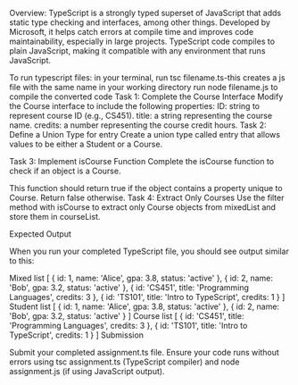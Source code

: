 Overview: TypeScript is a strongly typed superset of JavaScript that adds static type checking and interfaces, among other things. Developed by Microsoft, it helps catch errors at compile time and improves code maintainability, especially in large projects. TypeScript code compiles to plain JavaScript, making it compatible with any environment that runs JavaScript.

To run typescript files:
in your terminal, run tsc filename.ts-this creates a js file with the same name in your working directory
run node filename.js to compile the converted code 
Task 1: Complete the Course Interface
Modify the Course interface to include the following properties:
        ID: string to represent course ID (e.g., CS451).
        title: a string representing the course name.
        credits: a number representing the course credit hours.
Task 2: Define a Union Type for entry
        Create a union type called entry that allows values to be either a Student or a Course.

Task 3: Implement isCourse Function
        Complete the isCourse function to check if an object is a Course.

This function should return true if the object contains a property unique to Course.
        Return false otherwise.
Task 4: Extract Only Courses
        Use the filter method with isCourse to extract only Course objects from mixedList and store them in courseList.

Expected Output

When you run your completed TypeScript file, you should see output similar to this:

Mixed list [
  { id: 1, name: 'Alice', gpa: 3.8, status: 'active' },
  { id: 2, name: 'Bob', gpa: 3.2, status: 'active' },
  { id: 'CS451', title: 'Programming Languages', credits: 3 },
  { id: 'TS101', title: 'Intro to TypeScript', credits: 1 }
]
Student list [
  { id: 1, name: 'Alice', gpa: 3.8, status: 'active' },
  { id: 2, name: 'Bob', gpa: 3.2, status: 'active' }
]
Course list [
  { id: 'CS451', title: 'Programming Languages', credits: 3 },
  { id: 'TS101', title: 'Intro to TypeScript', credits: 1 }
]
Submission

Submit your completed assignment.ts file.
Ensure your code runs without errors using tsc assignment.ts (TypeScript compiler) and node assignment.js (if using JavaScript output).
